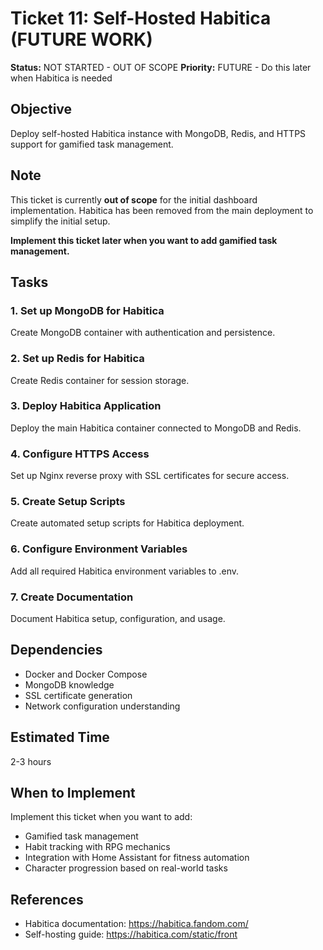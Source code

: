 # Ticket 11: Self-Hosted Habitica (FUTURE WORK)

**Status:** NOT STARTED - OUT OF SCOPE
**Priority:** FUTURE - Do this later when Habitica is needed

## Objective
Deploy self-hosted Habitica instance with MongoDB, Redis, and HTTPS support for gamified task management.

## Note
This ticket is currently **out of scope** for the initial dashboard implementation. Habitica has been removed from the main deployment to simplify the initial setup.

**Implement this ticket later when you want to add gamified task management.**

## Tasks

### 1. Set up MongoDB for Habitica
Create MongoDB container with authentication and persistence.

### 2. Set up Redis for Habitica
Create Redis container for session storage.

### 3. Deploy Habitica Application
Deploy the main Habitica container connected to MongoDB and Redis.

### 4. Configure HTTPS Access
Set up Nginx reverse proxy with SSL certificates for secure access.

### 5. Create Setup Scripts
Create automated setup scripts for Habitica deployment.

### 6. Configure Environment Variables
Add all required Habitica environment variables to .env.

### 7. Create Documentation
Document Habitica setup, configuration, and usage.

## Dependencies
- Docker and Docker Compose
- MongoDB knowledge
- SSL certificate generation
- Network configuration understanding

## Estimated Time
2-3 hours

## When to Implement
Implement this ticket when you want to add:
- Gamified task management
- Habit tracking with RPG mechanics
- Integration with Home Assistant for fitness automation
- Character progression based on real-world tasks

## References
- Habitica documentation: https://habitica.fandom.com/
- Self-hosting guide: https://habitica.com/static/front
